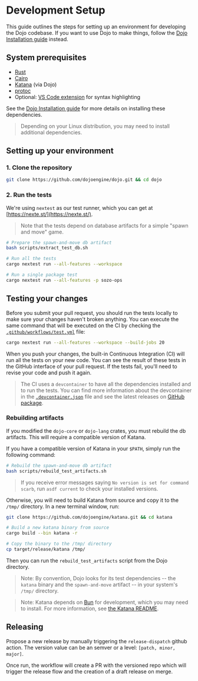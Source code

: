 # Development Setup

This guide outlines the steps for setting up an environment for developing the Dojo codebase.
If you want to use Dojo to make things, follow the [Dojo Installation guide](https://book.dojoengine.org/installation) instead.

## System prerequisites

- [Rust](https://github.com/rust-lang/rust)
- [Cairo](https://github.com/starkware-libs/cairo)
- [Katana](https://github.com/dojoengine/katana) (via Dojo)
- [protoc](https://github.com/protocolbuffers/protobuf)
- Optional: [VS Code extension](https://marketplace.visualstudio.com/items?itemName=starkware.cairo1) for syntax highlighting

See the [Dojo Installation guide](https://book.dojoengine.org/installation) for more details on installing these dependencies.

> Depending on your Linux distribution, you may need to install additional dependencies.

## Setting up your environment

### 1. Clone the repository

```sh
git clone https://github.com/dojoengine/dojo.git && cd dojo
```

### 2. Run the tests

We're using `nextest` as our test runner, which you can get at [https://nexte.st/](https://nexte.st/).

> Note that the tests depend on database artifacts for a simple "spawn and move" game.

```sh
# Prepare the spawn-and-move db artifact
bash scripts/extract_test_db.sh

# Run all the tests
cargo nextest run --all-features --workspace

# Run a single package test
cargo nextest run --all-features -p sozo-ops
```

## Testing your changes

Before you submit your pull request, you should run the tests locally to make sure your changes haven't broken anything.
You can execute the same command that will be executed on the CI by checking the [`.github/workflows/test.yml`](.github/workflows/test.yml) file:

```bash
cargo nextest run --all-features --workspace --build-jobs 20
```

When you push your changes, the built-in Continuous Integration (CI) will run all the tests on your new code.
You can see the result of these tests in the GitHub interface of your pull request.
If the tests fail, you'll need to revise your code and push it again.

> The CI uses a `devcontainer` to have all the dependencies installed and to run the tests.
> You can find more information about the devcontainer in the [`.devcontainer.json`](.devcontainer/devcontainer.json) file and see the latest releases on [GitHub package](https://github.com/dojoengine/dojo/pkgs/container/dojo-dev).

### Rebuilding artifacts

If you modified the `dojo-core` or `dojo-lang` crates, you must rebuild the db artifacts.
This will require a compatible version of Katana.

If you have a compatible version of Katana in your `$PATH`, simply run the following command:

```bash
# Rebuild the spawn-and-move db artifact
bash scripts/rebuild_test_artifacts.sh
```

> If you receive error messages saying `No version is set for command scarb`, run `asdf current` to check your installed versions.

Otherwise, you will need to build Katana from source and copy it to the `/tmp/` directory.
In a new terminal window, run:

```sh
git clone https://github.com/dojoengine/katana.git && cd katana

# Build a new katana binary from source
cargo build --bin katana -r

# Copy the binary to the /tmp/ directory
cp target/release/katana /tmp/
```

Then you can run the `rebuild_test_artifacts` script from the Dojo directory.

> Note: By convention, Dojo looks for its test dependencies -- the `katana` binary and the `spawn-and-move` artifact -- in your system's `/tmp/` directory.

> Note: Katana depends on [Bun](https://bun.sh/) for development, which you may need to install.
> For more information, see [the Katana README](https://github.com/dojoengine/katana).

## Releasing

Propose a new release by manually triggering the `release-dispatch` github action. The version value can be an semver or a level: `[patch, minor, major]`.

Once run, the workflow will create a PR with the versioned repo which will trigger the release flow and the creation of a draft release on merge.
